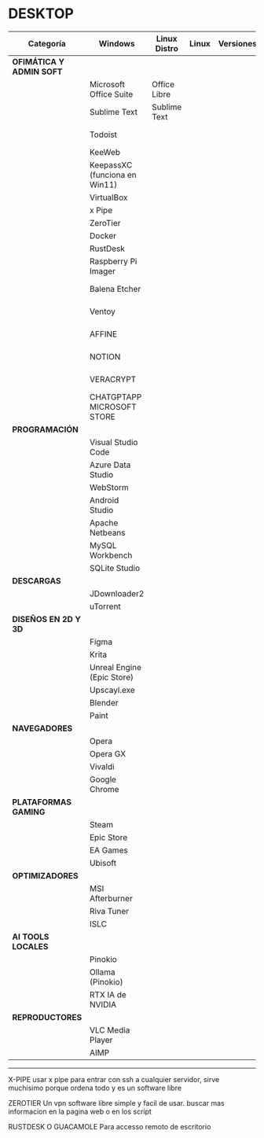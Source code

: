 
# DESKTOP

| **Categoría**                | **Windows**                    | **Linux Distro**     | **Linux**      | **Versiones** | **Comentarios**               |
|------------------------------|--------------------------------|----------------------|----------------|---------------|-------------------------------|
| **OFIMÁTICA Y ADMIN SOFT**   |                                |                      |                |               |                               |
|                              | Microsoft Office Suite         | Office Libre         |                |               | Tiene Excel, Word, etc.       |
|                              | Sublime Text                   | Sublime Text         |                |               |                               |
|                              | Todoist                        |                      |                |               | TAREAS (notion o affine       |
|                              | KeeWeb                         |                      |                |               |                               |
|                              | KeepassXC (funciona en Win11)  |                      |                |               | gestor password               |
|                              | VirtualBox                     |                      |                |               |                               |
|                              | x Pipe                         |                      |                |               | ACCESSO SSH                   |
|                              | ZeroTier                       |                      |                |               |                               |
|                              | Docker                         |                      |                |               |                               |
|                              | RustDesk                       |                      |                |               |                               |
|                              | Raspberry Pi Imager            |                      |                |               | //QUEMADOR ISO RPI4           |
|                              | Balena Etcher                  |                      |                |               | //QUEMADOR USB                |
|                              | Ventoy                         |                      |                |               | //QUEMADOR USB                |
|                              | AFFINE                         |                      |                |               | // ORGANIZADOR                |
|                              | NOTION                         |                      |                |               | // ORGANIZADOR                |
|                              | VERACRYPT                      |                      |                |               | // ENCRIPTADOR                |
|                              | CHATGPTAPP MICROSOFT STORE     |                      |                |               | //                            |
| **PROGRAMACIÓN**             |                                |                      |                |               |                               |
|                              | Visual Studio Code             |                      |                |               |                               |
|                              | Azure Data Studio              |                      |                |               |                               |
|                              | WebStorm                       |                      |                |               |                               |
|                              | Android Studio                 |                      |                |               |                               |
|                              | Apache Netbeans                |                      |                |               |                               |
|                              | MySQL Workbench                |                      |                |               |                               |
|                              | SQLite Studio                  |                      |                |               |                               |				
| **DESCARGAS**                |                                |                      |                |               |                               |
|                              | JDownloader2                   |                      |                |               |                               |
|                              | uTorrent                       |                      |                |               |                               |
| **DISEÑOS EN 2D Y 3D**       |                                |                      |                |               |                               |
|                              | Figma                          |                      |                |               |                               |
|                              | Krita                          |                      |                |               |                               |
|                              | Unreal Engine (Epic Store)     |                      |                |               |                               |
|                              | Upscayl.exe                    |                      |                |               |                               |
|                              | Blender                        |                      |                |               |                               |
|                              | Paint                          |                      |                |               |                               |
| **NAVEGADORES**              |                                |                      |                |               |                               |
|                              | Opera                          |                      |                |               |                               |
|                              | Opera GX                       |                      |                |               |                               |
|                              | Vivaldi                        |                      |                |               |                               |
|                              | Google Chrome                  |                      |                |               |                               |
| **PLATAFORMAS GAMING**       |                                |                      |                |               |                               |
|                              | Steam                          |                      |                |               |                               |
|                              | Epic Store                     |                      |                |               |                               |
|                              | EA Games                       |                      |                |               |                               |
|                              | Ubisoft                        |                      |                |               |                               |
| **OPTIMIZADORES**            |                                |                      |                |               |                               |
|                              | MSI Afterburner                |                      |                |               |                               |
|                              | Riva Tuner                     |                      |                |               |                               |
|                              | ISLC                           |                      |                |               |                               |
| **AI TOOLS LOCALES**         |                                |                      |                |               |                               |
|                              | Pinokio                        |                      |                |               |                               |
|                              | Ollama (Pinokio)               |                      |                |               |                               |
|                              | RTX IA de NVIDIA               |                      |                |               |                               |
| **REPRODUCTORES**            |                                |                      |                |               |                               |
|                              | VLC Media Player               |                      |                |               |                               |
|                              | AIMP                           |                      |                |               |                               |

---------------------------------------------------------------------------------------------------------------
X-PIPE
  usar x pipe para entrar con ssh a cualquier servidor, sirve muchisimo porque ordena todo
  y es un software libre

ZEROTIER
  Un vpn software libre simple y facil de usar.
  buscar mas informacion en la pagina web o en los script

RUSTDESK O GUACAMOLE
  Para accesso remoto de escritorio
					


